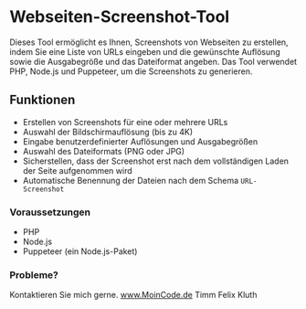 # Webseiten-Screenshot-Tool

Dieses Tool ermöglicht es Ihnen, Screenshots von Webseiten zu erstellen, indem Sie eine Liste von URLs eingeben und die gewünschte Auflösung sowie die Ausgabegröße und das Dateiformat angeben. Das Tool verwendet PHP, Node.js und Puppeteer, um die Screenshots zu generieren.

## Funktionen

- Erstellen von Screenshots für eine oder mehrere URLs
- Auswahl der Bildschirmauflösung (bis zu 4K)
- Eingabe benutzerdefinierter Auflösungen und Ausgabegrößen
- Auswahl des Dateiformats (PNG oder JPG)
- Sicherstellen, dass der Screenshot erst nach dem vollständigen Laden der Seite aufgenommen wird
- Automatische Benennung der Dateien nach dem Schema `URL-Screenshot`

### Voraussetzungen

- PHP
- Node.js
- Puppeteer (ein Node.js-Paket)

### Probleme?

Kontaktieren Sie mich gerne. 
www.MoinCode.de 
Timm Felix Kluth
